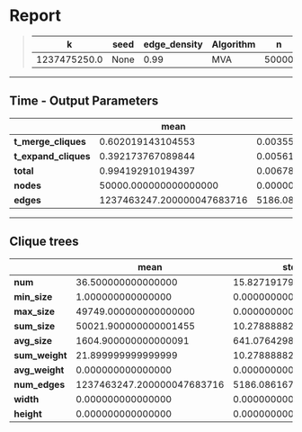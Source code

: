 # Report

> |k|seed|edge_density|Algorithm|n|Trials|
> |-|-|-|-|-|-|
> |1237475250.0|None|0.99|MVA|50000|10|

---
## Time - Output Parameters
||mean|std|
|-|-|-|
|**t_merge_cliques**|     0.602019143104553|     0.003553998454292|
|**t_expand_cliques**|     0.392173767089844|     0.005614429057286|
|**total**|     0.994192910194397|     0.006788959968841|
|**nodes**| 50000.000000000000000|     0.000000000000000|
|**edges**|1237463247.200000047683716|  5186.086167172054957|

---
## Clique trees


||mean|std|
|-|-|-|
|**num**|    36.500000000000000|    15.827191791344413|
|**min_size**|     1.000000000000000|     0.000000000000000|
|**max_size**| 49749.000000000000000|     0.000000000000000|
|**sum_size**| 50021.900000000001455|    10.278888828835321|
|**avg_size**|  1604.900000000000091|   641.076429834141436|
|**sum_weight**|    21.899999999999999|    10.278888828835321|
|**avg_weight**|     0.000000000000000|     0.000000000000000|
|**num_edges**|1237463247.200000047683716|  5186.086167172054957|
|**width**|     0.000000000000000|     0.000000000000000|
|**height**|     0.000000000000000|     0.000000000000000|
